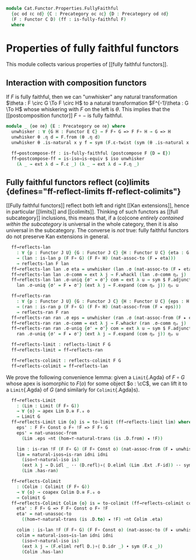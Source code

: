 <!--
```agda
open import Cat.Diagram.Colimit.Coequaliser
open import Cat.Diagram.Colimit.Coproduct
open import Cat.Instances.Shape.Terminal
open import Cat.Diagram.Colimit.Initial
open import Cat.Diagram.Limit.Equaliser
open import Cat.Diagram.Limit.Terminal
open import Cat.Diagram.Limit.Product
open import Cat.Diagram.Colimit.Base
open import Cat.Diagram.Coequaliser
open import Cat.Diagram.Limit.Base
open import Cat.Functor.Kan.Unique
open import Cat.Functor.Naturality
open import Cat.Functor.Properties
open import Cat.Diagram.Coproduct
open import Cat.Diagram.Equaliser
open import Cat.Functor.Coherence
open import Cat.Diagram.Terminal
open import Cat.Functor.Kan.Base
open import Cat.Diagram.Initial
open import Cat.Diagram.Product
open import Cat.Functor.Base
open import Cat.Prelude

import Cat.Functor.Reasoning.FullyFaithful as FF
import Cat.Reasoning

open Functor
open _=>_
```
-->

```agda
module Cat.Functor.Properties.FullyFaithful
  {oc od ℓc ℓd} {C : Precategory oc ℓc} {D : Precategory od ℓd}
  (F : Functor C D) (ff : is-fully-faithful F)
  where
```

<!--
```agda
private
  module C = Cat.Reasoning C
  module D = Cat.Reasoning D
  module F = FF F ff
```
-->

# Properties of fully faithful functors

This module collects various properties of [[fully faithful functors]].

## Interaction with composition functors

If $F$ is fully faithful, then we can "unwhisker" any natural transformation
$\theta : F \circ G \To F \circ H$ to a natural transformation $F^{-1}\theta : G \To H$
whose whiskering with $F$ on the left is $\theta$. This implies that the
[[postcomposition functor]] $F \circ -$ is fully faithful.

```agda
module _ {oe ℓe} {E : Precategory oe ℓe} where
  unwhisker : ∀ {G H : Functor E C} → F F∘ G => F F∘ H → G => H
  unwhisker θ .η d = F.from (θ .η d)
  unwhisker θ .is-natural x y f = sym (F.ε-twist (sym (θ .is-natural x y f)))

  ff→postcompose-ff : is-fully-faithful (postcompose F {D = E})
  ff→postcompose-ff = is-iso→is-equiv $ iso unwhisker
    (λ _ → ext λ d → F.ε _) (λ _ → ext λ d → F.η _)
```

## Fully faithful functors reflect (co)limits {defines="ff-reflect-limits ff-reflect-colimits"}

[[Fully faithful functors]] reflect both left and right [[Kan extensions]],
hence in particular [[limits]] and [[colimits]].
Thinking of such functors as [[full subcategory]] inclusions, this means
that, if a (co)cone *entirely contained within the subcategory*
is universal in the whole category, then it is also universal in the
subcategory. The converse is *not* true: fully faithful functors do not
preserve Kan extensions in general.

<!--
```agda
module _ {oj ou hj hu} {J : Precategory oj hj} {U : Precategory ou hu} where
  open is-lan
  open is-ran
```
-->

```agda
  ff→reflects-lan
    : ∀ {p : Functor J U} {G : Functor J C} {H : Functor U C} {eta : G => H F∘ p}
    → (lan : is-lan p (F F∘ G) (F F∘ H) (nat-assoc-to (F ▸ eta)))
    → reflects-lan F lan
  ff→reflects-lan lan .σ eta = unwhisker (lan .σ (nat-assoc-to (F ▸ eta)))
  ff→reflects-lan lan .σ-comm = ext λ j → F.whackl (lan .σ-comm ηₚ j)
  ff→reflects-lan lan .σ-uniq {σ' = σ'} com = ext λ u → sym $ F.adjunctl $ sym $
    lan .σ-uniq {σ' = F ▸ σ'} (ext λ j → F.expand (com ηₚ j)) ηₚ u

  ff→reflects-ran
    : ∀ {p : Functor J U} {G : Functor J C} {H : Functor U C} {eps : H F∘ p => G}
    → (ran : is-ran p (F F∘ G) (F F∘ H) (nat-assoc-from (F ▸ eps)))
    → reflects-ran F ran
  ff→reflects-ran ran .σ eps = unwhisker (ran .σ (nat-assoc-from (F ▸ eps)))
  ff→reflects-ran ran .σ-comm = ext λ j → F.whackr (ran .σ-comm ηₚ j)
  ff→reflects-ran ran .σ-uniq {σ' = σ'} com = ext λ u → sym $ F.adjunctl $ sym $
    ran .σ-uniq {σ' = F ▸ σ'} (ext λ j → F.expand (com ηₚ j)) ηₚ u
```

<!--
```agda
_ = Limit
_ = Colimit
module _ {oj hj} {J : Precategory oj hj} (G : Functor J C) where
  open Limit
  open Colimit
```
-->

```agda
  ff→reflects-limit : reflects-limit F G
  ff→reflects-limit = ff→reflects-ran

  ff→reflects-colimit : reflects-colimit F G
  ff→reflects-colimit = ff→reflects-lan
```

We prove the following convenience lemma: given a `Limit`{.Agda} of
$F \circ G$ whose apex is isomorphic to $F(o)$ for some object $o : \cC$,
we can lift it to a `Limit`{.Agda} of $G$ (and similarly for
`Colimit`{.Agda}s).

```agda
  ff→reflects-Limit
    : (Lim : Limit (F F∘ G))
    → ∀ {o} → apex Lim D.≅ F.₀ o
    → Limit G
  ff→reflects-Limit Lim {o} is = to-limit (ff→reflects-limit lim) where
    eps' : F F∘ Const o F∘ !F => F F∘ G
    eps' = nat-unassoc-from
      (Lim .eps ∘nt (hom→⊤-natural-trans (is .D.from) ◂ !F))

    lim : is-ran !F (F F∘ G) (F F∘ Const o) (nat-assoc-from (F ▸ unwhisker eps'))
    lim = natural-isos→is-ran idni idni
      (iso→⊤-natural-iso is)
      (ext λ j → D.idl _ ·· (D.refl⟩∘⟨ D.eliml (Lim .Ext .F-id)) ·· sym (F.ε _))
      (Lim .has-ran)

  ff→reflects-Colimit
    : (Colim : Colimit (F F∘ G))
    → ∀ {o} → coapex Colim D.≅ F.₀ o
    → Colimit G
  ff→reflects-Colimit Colim {o} is = to-colimit (ff→reflects-colimit colim) where
    eta' : F F∘ G => F F∘ Const o F∘ !F
    eta' = nat-unassoc-to
      ((hom→⊤-natural-trans (is .D.to) ◂ !F) ∘nt Colim .eta)

    colim : is-lan !F (F F∘ G) (F F∘ Const o) (nat-assoc-to (F ▸ unwhisker eta'))
    colim = natural-isos→is-lan idni idni
      (iso→⊤-natural-iso is)
      (ext λ j → (F.eliml refl D.⟩∘⟨ D.idr _) ∙ sym (F.ε _))
      (Colim .has-lan)
```

<!--
```agda
ff→reflects-Terminal
  : (term : Terminal D)
  → ∀ {o} → term .Terminal.top D.≅ F.₀ o
  → Terminal C
ff→reflects-Terminal term is =
  Limit→Terminal C (ff→reflects-Limit _ (Terminal→Limit D term) is)

ff→reflects-Initial
  : (init : Initial D)
  → ∀ {o} → init .Initial.bot D.≅ F.₀ o
  → Initial C
ff→reflects-Initial init is =
  Colimit→Initial C (ff→reflects-Colimit _ (Initial→Colimit D init) is)

ff→reflects-Product
  : ∀ {a b} → (prod : Product D (F.₀ a) (F.₀ b))
  → ∀ {o} → prod .Product.apex D.≅ F.₀ o
  → Product C a b
ff→reflects-Product prod is =
  Limit→Product C (ff→reflects-Limit _ (Product→Limit D prod) is)

ff→reflects-Coproduct
  : ∀ {a b} → (coprod : Coproduct D (F.₀ a) (F.₀ b))
  → ∀ {o} → coprod .Coproduct.coapex D.≅ F.₀ o
  → Coproduct C a b
ff→reflects-Coproduct coprod is =
  Colimit→Coproduct C (ff→reflects-Colimit _ (Coproduct→Colimit D coprod) is)

ff→reflects-Equaliser
  : ∀ {a b} {f g : C.Hom a b} (eq : Equaliser D (F.₁ f) (F.₁ g))
  → ∀ {o} → eq .Equaliser.apex D.≅ F.₀ o
  → Equaliser C f g
ff→reflects-Equaliser eq is =
  Limit→Equaliser C (ff→reflects-Limit _ (Equaliser→Limit D eq) is)

ff→reflects-Coequaliser
  : ∀ {a b} {f g : C.Hom a b} (coeq : Coequaliser D (F.₁ f) (F.₁ g))
  → ∀ {o} → coeq .Coequaliser.coapex D.≅ F.₀ o
  → Coequaliser C f g
ff→reflects-Coequaliser coeq is =
  Colimit→Coequaliser C (ff→reflects-Colimit _ (Coequaliser→Colimit D coeq) is)
```
-->
